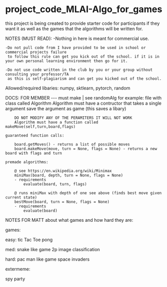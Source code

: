 # project_code_MLAI-Algo_for_games
this project is being created to provide starter code for participants if they want it as well as the games that the algorithms will be written for.

NOTES (MUST READ):
	-Nothing in here is meant for commercial use.

	-Do not pull code from I have provided to be used in school or commercial projects failure 
	 to follow this rule can get you kick out of the school. if it is in your own personal learning environment then go for it.
	 
	-Do not use code written in the club by you or your group without consulting your professor/TA 
	 as this is self-plagiarism and can get you kicked out of the school.

Allowed/required libaries:
	numpy, sktlearn, pytorch, random

DOCS:
	FOR MEMBER --- must make | see randomAlg for example:
		file with class called Algorithm
		Algorithm must have a contructor that takes a single argument save the argument as game (this saves a libary)
		
		DO NOT MODIFY ANY OF THE PERAMITERS IT WILL NOT WORK
		Algorithm must have a function called makeMove(self,turn,board,flags)
		
	guaranteed function calls:

		board.getMoves() - returns a list of possible moves
		board.makeMove(move, turn = None, flags = None) - returns a new board with flags and turn

	premade algorithms:

		@ see https://en.wikipedia.org/wiki/Minimax
		miniMax(board, depth, turn = None, flags = None)
		- requirements
			evaluate(board, turn, flags)

		@ runs miniMax with depth of one see above (finds best move given current state)
		bestMove(board, turn = None, flags = None)
		- requirements
			evaluate(board) 


NOTES FOR MATT about what games and how hard they are:

games:

easy:
tic Tac Toe
pong

med:
snake like game 2p
image classification

hard:
pac man like game
space invaders

extermeme:

spy party


